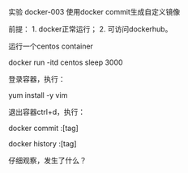 实验 docker-003 使用docker commit生成自定义镜像


前提：
    1. docker正常运行；
    2. 可访问dockerhub。


运行一个centos container

docker run -itd centos sleep 3000

登录容器，执行：

yum install -y vim

退出容器ctrl+d，执行：

docker commit <container name>  <image name>:[tag]


docker history <image name>:[tag]


仔细观察，发生了什么？






